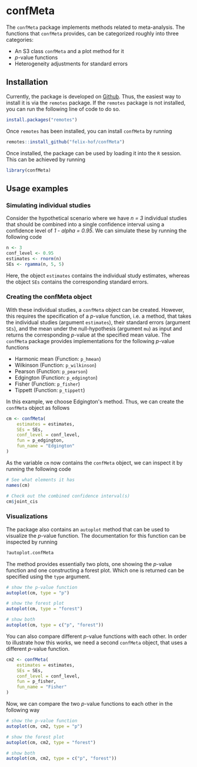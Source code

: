 # confMeta

The `confMeta` package implements methods related to meta-analysis. The
functions that `confMeta` provides, can be categorized roughly into three
categories:

* An S3 class `confMeta` and a plot method for it
* *p*-value functions
* Heterogeneity adjustments for standard errors

## Installation

Currently, the package is developed on
[Github](https://github.com/felix-hof/confMeta). Thus, the easiest way to
install it is via the `remotes` package. If the `remotes` package is not
installed, you can run the following line of code to do so.

```r
install.packages("remotes")
```

Once `remotes` has been installed, you can install `confMeta` by running

```r
remotes::install_github("felix-hof/confMeta")
```

Once installed, the package can be used by loading it into the `R` session. This
can be achieved by running

```r
library(confMeta)
```

## Usage examples


### Simulating individual studies
Consider the hypothetical scenario where we have *n = 3* individual studies
that should be combined into a single confidence interval using a confidence
level of *1 - alpha = 0.95*. We can simulate these by running the following code

```r
n <- 3
conf_level <- 0.95
estimates <- rnorm(n)
SEs <- rgamma(n, 5, 5)
```

Here, the object `estimates` contains the individual study estimates, whereas
the object `SEs` contains the corresponding standard errors.

### Creating the confMeta object

With these individual studies, a `confMeta` object can be created. However, this
requires the specification of a *p*-value function, i.e. a method, that takes
the individual studies (argument `estimates`), their standard errors
(argument `SEs`), and the mean under the null-hypothesis (argument `mu`)
as input and returns the corresponding *p*-value at the specified mean value.
The `confMeta` package provides implementations for the following *p*-value
functions

* Harmonic mean (Function: `p_hmean`)
* Wilkinson (Function: `p_wilkinson`)
* Pearson (Function: `p_pearson`)
* Edgington (Function: `p_edgington`)
* Fisher (Function: `p_fisher`)
* Tippett (Function: `p_tippett`)

In this example, we choose Edgington's method. Thus, we can create the 
`confMeta` object as follows

```r
cm <- confMeta(
    estimates = estimates,
    SEs = SEs,
    conf_level = conf_level,
    fun = p_edgington,
    fun_name = "Edgington"
)
```

As the variable `cm` now contains the `confMeta` object, we can inspect it by
running the following code 

```r
# See what elements it has
names(cm)

# Check out the combined confidence interval(s)
cm$joint_cis
```

### Visualizations

The package also contains an `autoplot` method that can be used to visualize the
*p*-value function. The documentation for this function can be inspected by
running

```r
?autoplot.confMeta
```

The method provides essentially two plots, one showing the *p*-value
function and one constructing a forest plot. Which one is returned can be
specified using the `type` argument.

```r
# show the p-value function
autoplot(cm, type = "p")

# show the forest plot
autoplot(cm, type = "forest")

# show both
autoplot(cm, type = c("p", "forest"))
```

You can also compare different *p*-value functions with each other. In order to
illustrate how this works, we need a second `confMeta` object, that uses a
different *p*-value function.

```r
cm2 <- confMeta(
    estimates = estimates,
    SEs = SEs,
    conf_level = conf_level,
    fun = p_fisher,
    fun_name = "Fisher"
)
```

Now, we can compare the two *p*-value functions to each other in the
following way

```r
# show the p-value function
autoplot(cm, cm2, type = "p")

# show the forest plot
autoplot(cm, cm2, type = "forest")

# show both
autoplot(cm, cm2, type = c("p", "forest"))
```
